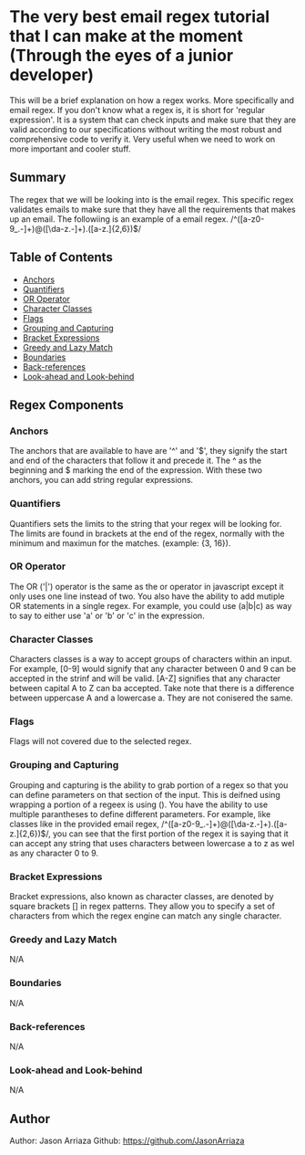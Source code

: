 # The very best email regex tutorial that I can make at the moment (Through the eyes of a junior developer)

This will be a brief explanation on how a regex works. More specifically and email regex. If you don't know what a regex is, it is short for 'regular expression'. It is a system that can check inputs and make sure that they are valid according to our specifications without writing the most robust and comprehensive code to verify it. Very useful when we need to work on more important and cooler stuff.

## Summary

The regex that we will be looking into is the email regex. This specific regex validates emails to make sure that they have all the requirements that makes up an email. The followiing is an example of a email regex.
/^([a-z0-9_\.-]+)@([\da-z\.-]+)\.([a-z\.]{2,6})$/

## Table of Contents

- [Anchors](#anchors)
- [Quantifiers](#quantifiers)
- [OR Operator](#or-operator)
- [Character Classes](#character-classes)
- [Flags](#flags)
- [Grouping and Capturing](#grouping-and-capturing)
- [Bracket Expressions](#bracket-expressions)
- [Greedy and Lazy Match](#greedy-and-lazy-match)
- [Boundaries](#boundaries)
- [Back-references](#back-references)
- [Look-ahead and Look-behind](#look-ahead-and-look-behind)

## Regex Components

### Anchors
The anchors that are available to have are '^' and '$', they signify the start and end of the characters that follow it and precede it. The ^ as the beginning and $ marking the end of the expression. With these two anchors, you can add string regular expressions.

### Quantifiers
Quantifiers sets the limits to the string that your regex will be looking for. The limits are found in brackets at the end of the regex, normally with the minimum and maximun for the matches. (example: {3, 16}).

### OR Operator
The OR ('|') operator is the same as the or operator in javascript except it only uses one line instead of two. You also have the ability to add mutiple OR statements in a single regex. For example, you could use (a|b|c) as way to say to either use 'a' or 'b' or 'c' in the expression. 

### Character Classes
Characters classes is a way to accept groups of characters within an input. For example, [0-9] would signify that any character between 0 and 9 can be accepted in the strinf and will be valid. [A-Z] signifies that any character between capital A to Z can ba accepted. Take note that there is a difference between uppercase A and a lowercase a. They are not conisered the same.

### Flags
Flags will not covered due to the selected regex.

### Grouping and Capturing
Grouping and capturing is the ability to grab portion of a regex so that you can define parameters on that section of the input. This is deifned using wrapping a portion of a regeex is using (). You have the ability to use multiple parantheses to define different parameters. For example, like classes like in the provided email regex, /^([a-z0-9_\.-]+)@([\da-z\.-]+)\.([a-z\.]{2,6})$/, you can see that the first portion of the regex it is saying that it can accept any string that uses characters between lowercase a to z as wel as any character 0 to 9.

### Bracket Expressions
Bracket expressions, also known as character classes, are denoted by square brackets [] in regex patterns. They allow you to specify a set of characters from which the regex engine can match any single character.

### Greedy and Lazy Match
N/A

### Boundaries
N/A

### Back-references
N/A
### Look-ahead and Look-behind
N/A
## Author
Author: Jason Arriaza
Github: https://github.com/JasonArriaza
